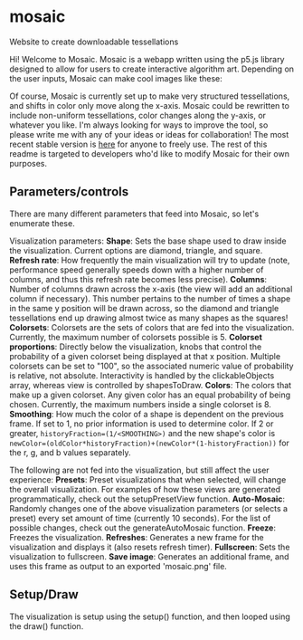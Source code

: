 # mosaic
Website to create downloadable tessellations

Hi! Welcome to Mosaic. Mosaic is a webapp written using the p5.js library designed to allow for users to create interactive algorithm art. Depending on the user inputs, Mosaic can make cool images like these:


Of course, Mosaic is currently set up to make very structured tessellations, and shifts in color only move along the x-axis. Mosaic could be rewritten to include non-uniform tessellations, color changes along the y-axis, or whatever you like. I'm always looking for ways to improve the tool, so please write me with any of your ideas or ideas for collaboration! The most recent stable version is [here](https://bwedin.github.io/mosaic/index.html) for anyone to freely use. The rest of this readme is targeted to developers who'd like to modify Mosaic for their own purposes.

## Parameters/controls

There are many different parameters that feed into Mosaic, so let's enumerate these.

Visualization parameters:
**Shape**: Sets the base shape used to draw inside the visualization. Current options are diamond, triangle, and square.
**Refresh rate**: How frequently the main visualization will try to update (note, performance speed generally speeds down with a higher number of columns, and thus this refresh rate becomes less precise).
**Columns**: Number of columns drawn across the x-axis (the view will add an additional column if necessary). This number pertains to the number of times a shape in the same y position will be drawn across, so the diamond and triangle tessellations end up drawing almost twice as many shapes as the squares! 
**Colorsets**: Colorsets are the sets of colors that are fed into the visualization. Currently, the maximum number of colorsets possible is 5.
**Colorset proportions**: Directly below the visualization, knobs that control the probability of a given colorset being displayed at that x position. Multiple colorsets can be set to "100", so the associated numeric value of probability is relative, not absolute. Interactivity is handled by the clickableObjects array, whereas view is controlled by shapesToDraw.
**Colors**: The colors that make up a given colorset. Any given color has an equal probability of being chosen. Currently, the maximum numbers inside a single colorset is 8.
**Smoothing**: How much the color of a shape is dependent on the previous frame. If set to 1, no prior information is used to determine color. If 2 or greater, ```historyFraction=(1/<SMOOTHING>)``` and the new shape's color is ```newColor=(oldColor*historyFraction)+(newColor*(1-historyFraction))``` for the r, g, and b values separately.

The following are not fed into the visualization, but still affect the user experience:
**Presets**: Preset visualizations that when selected, will change the overall visualization. For examples of how these views are generated programmatically, check out the setupPresetView function.
**Auto-Mosaic**: Randomly changes one of the above visualization parameters (or selects a preset) every set amount of time (currently 10 seconds). For the list of possible changes, check out the generateAutoMosaic function.
**Freeze**: Freezes the visualization.
**Refreshes**: Generates a new frame for the visualization and displays it (also resets refresh timer).
**Fullscreen**: Sets the visualization to fullscreen.
**Save image**: Generates an additional frame, and uses this frame as output to an exported 'mosaic.png' file.


## Setup/Draw

The visualization is setup using the setup() function, and then looped using the draw() function.
